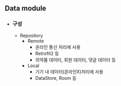 ## Data module

* ### 구성
    * Repository
        * Remote
            * 온라인 통신 처리에 사용
            * Retrofit2 등
            * 의약품 데이터, 회원 데이터, 댓글 데이터 등
        * Local
            * 기기 내 데이터(온라인X)처리에 사용
            * DataStore, Room 등

